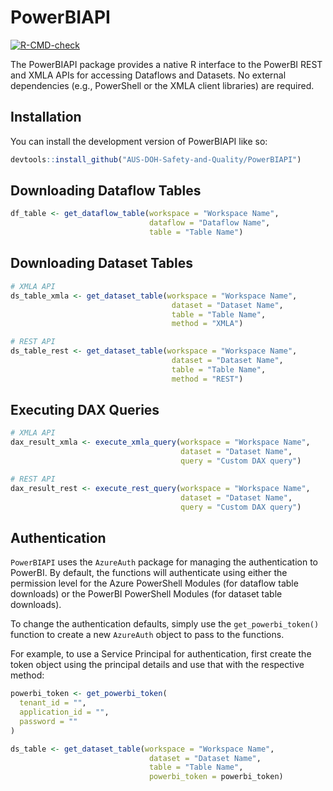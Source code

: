 
<!-- README.md is generated from README.Rmd. Please edit that file -->

# PowerBIAPI

<!-- badges: start -->

[![R-CMD-check](https://github.com/AUS-DOH-Safety-and-Quality/PowerBIAPI/actions/workflows/R-CMD-check.yaml/badge.svg)](https://github.com/AUS-DOH-Safety-and-Quality/PowerBIAPI/actions/workflows/R-CMD-check.yaml)
<!-- badges: end -->

The PowerBIAPI package provides a native R interface to the PowerBI REST
and XMLA APIs for accessing Dataflows and Datasets. No external
dependencies (e.g., PowerShell or the XMLA client libraries) are
required.

## Installation

You can install the development version of PowerBIAPI like so:

``` r
devtools::install_github("AUS-DOH-Safety-and-Quality/PowerBIAPI")
```

## Downloading Dataflow Tables

``` r
df_table <- get_dataflow_table(workspace = "Workspace Name",
                               dataflow = "Dataflow Name",
                               table = "Table Name")
```

## Downloading Dataset Tables

``` r
# XMLA API
ds_table_xmla <- get_dataset_table(workspace = "Workspace Name",
                                    dataset = "Dataset Name",
                                    table = "Table Name",
                                    method = "XMLA")

# REST API
ds_table_rest <- get_dataset_table(workspace = "Workspace Name",
                                    dataset = "Dataset Name",
                                    table = "Table Name",
                                    method = "REST")
```

## Executing DAX Queries

``` r
# XMLA API
dax_result_xmla <- execute_xmla_query(workspace = "Workspace Name",
                                      dataset = "Dataset Name",
                                      query = "Custom DAX query")

# REST API
dax_result_rest <- execute_rest_query(workspace = "Workspace Name",
                                      dataset = "Dataset Name",
                                      query = "Custom DAX query")
```

## Authentication

`PowerBIAPI` uses the `AzureAuth` package for managing the
authentication to PowerBI. By default, the functions will authenticate
using either the permission level for the Azure PowerShell Modules (for
dataflow table downloads) or the PowerBI PowerShell Modules (for dataset
table downloads).

To change the authentication defaults, simply use the
`get_powerbi_token()` function to create a new `AzureAuth` object to
pass to the functions.

For example, to use a Service Principal for authentication, first create
the token object using the principal details and use that with the
respective method:

``` r
powerbi_token <- get_powerbi_token(
  tenant_id = "",
  application_id = "",
  password = ""
)

ds_table <- get_dataset_table(workspace = "Workspace Name",
                               dataset = "Dataset Name",
                               table = "Table Name",
                               powerbi_token = powerbi_token)
```
